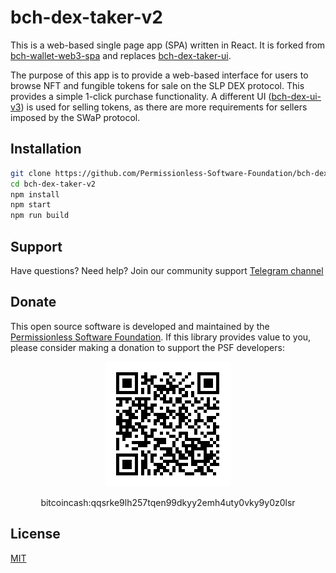 # bch-dex-taker-v2

This is a web-based single page app (SPA) written in React. It is forked from [bch-wallet-web3-spa](https://github.com/Permissionless-Software-Foundation/bch-wallet-web3-spa) and replaces [bch-dex-taker-ui](https://github.com/Permissionless-Software-Foundation/bch-dex-taker-ui).

The purpose of this app is to provide a web-based interface for users to browse NFT and fungible tokens for sale on the SLP DEX protocol. This provides a simple 1-click purchase functionality. A different UI ([bch-dex-ui-v3](https://github.com/Permissionless-Software-Foundation/bch-dex-ui-v3)) is used for selling tokens, as there are more requirements for sellers imposed by the SWaP protocol.

## Installation
```bash
git clone https://github.com/Permissionless-Software-Foundation/bch-dex-taker-v2
cd bch-dex-taker-v2
npm install
npm start
npm run build
```

## Support

Have questions? Need help? Join our community support
[Telegram channel](https://t.me/bch_js_toolkit)

## Donate

This open source software is developed and maintained by the [Permissionless Software Foundation](https://psfoundation.cash). If this library provides value to you, please consider making a donation to support the PSF developers:

<div align="center">
<img src="./img/donation-qr.png" />
<p>bitcoincash:qqsrke9lh257tqen99dkyy2emh4uty0vky9y0z0lsr</p>
</div>

## License
[MIT](./LICENSE.md)
